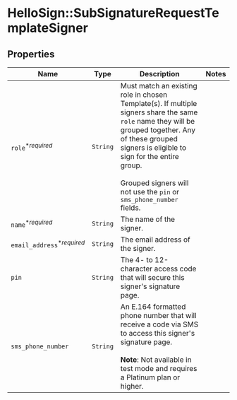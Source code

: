 # HelloSign::SubSignatureRequestTemplateSigner



## Properties

| Name | Type | Description | Notes |
| ---- | ---- | ----------- | ----- |
| `role`<sup>*_required_</sup> | ```String``` |  Must match an existing role in chosen Template(s). If multiple signers share the same `role` name they will be grouped together. Any of these grouped signers is eligible to sign for the entire group.<br><br>Grouped signers will not use the `pin` or `sms_phone_number` fields.  |  |
| `name`<sup>*_required_</sup> | ```String``` |  The name of the signer.  |  |
| `email_address`<sup>*_required_</sup> | ```String``` |  The email address of the signer.  |  |
| `pin` | ```String``` |  The 4- to 12-character access code that will secure this signer&#39;s signature page.  |  |
| `sms_phone_number` | ```String``` |  An E.164 formatted phone number that will receive a code via SMS to access this signer&#39;s signature page.<br><br>**Note**: Not available in test mode and requires a Platinum plan or higher.  |  |

